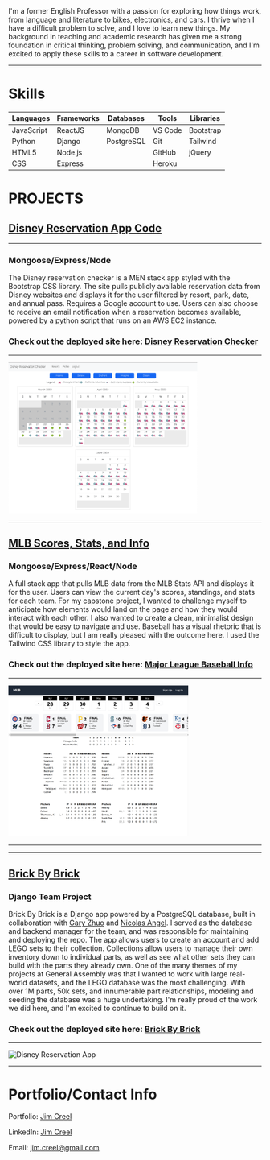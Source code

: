 <article> I'm a former English Professor with a passion for exploring how things work, from language and literature to bikes, electronics, and cars. I thrive when I have a difficult problem to solve, and I love to learn new things. My background in teaching and academic research has given me a strong foundation in critical thinking, problem solving, and communication, and I'm excited to apply these skills to a career in software development. </article>

<hr></hr>

<h1>Skills</h1>

<table>
    <thead>
        <th> Languages </th>
            <th> Frameworks </th>
            <th> Databases </th>
            <th> Tools </th>
            <th> Libraries </th>   
    </thead>
    <tbody>
        <tr>
            <td> JavaScript </td>
            <td> ReactJS </td>
            <td> MongoDB </td>
            <td> VS Code </td>
            <td> Bootstrap </td>
        </tr>
        <tr>
            <td> Python </td>
            <td> Django </td>
            <td> PostgreSQL </td>
            <td> Git </td>
            <td> Tailwind </td>
        </tr>
        <tr>
            <td> HTML5 </td>
            <td> Node.js </td>
            <td>  </td>
            <td> GitHub </td>
            <td> jQuery </td>
        </tr>
        <tr>
            <td> CSS </td>
            <td> Express </td>
            <td>  </td>
            <td> Heroku </td>
            <td>  </td>
        </tr>
    </tbody>
</table>

<h1> PROJECTS </h1>

<h2> <a href='https://github.com/jimcreel/disneyReservationChecker'>Disney Reservation App Code</a></h2>
<hr> </hr>
<h3> Mongoose/Express/Node </h3>
<article> 
    The Disney reservation checker is a MEN stack app styled with the Bootstrap CSS library. The site pulls publicly available reservation data from Disney websites and displays it for the
    user filtered by resort, park, date, and annual pass. Requires a Google account to use.
    Users can also choose to receive an email notification when a reservation becomes available, powered by a python script that runs on an AWS EC2 instance.
</article>
<h3> Check out the deployed site here: <a href='https://magic-reservations.herokuapp.com'> Disney Reservation Checker</h3></a>
<hr> </hr>
<img src='img/reservationCheckerScreenshot.png' alt='Disney Reservation App'  height='300px'>
<hr> </hr>

<h2><a href='https://github.com/jimcreel/mlbScores'> MLB Scores, Stats, and Info</a></h2>

<h3> Mongoose/Express/React/Node </h3>
<article> 
    A full stack app that pulls MLB data from the MLB Stats API and displays it for the user. Users can view the current day's scores, standings, and stats for each team. For my capstone project, I wanted to challenge myself to anticipate how elements would land on the page and how they would interact with each other. I also wanted to create a clean, minimalist design that would be easy to navigate and use. Baseball has a visual rhetoric that is difficult to display, but I am really pleased with the outcome here. I used the Tailwind CSS library to style the app.
</article>
<h3> Check out the deployed site here: <a href='https://mlbinfo.herokuapp.com'> Major League Baseball Info</h3></a>
<hr> </hr>
<img src='img/mlbBoxScore.png' alt='MLB stats app'  height='300px'>
<hr> </hr>

<hr> </hr>

<h2><a href='https://github.com/jimcreel/brickbybrick'> Brick By Brick</a></h2>

<h3> Django Team Project </h3>
<article> 
    Brick By Brick is a Django app powered by a PostgreSQL database, built in collaboration with <a href="https://github.com/garyzhuo">Gary Zhuo</a> and <a href="https://github.com/nangel42">Nicolas Angel</a>. I served as the database and backend manager for the team, and was responsible for maintaining and deploying the repo. The app allows users to create an account and add LEGO sets to their collection. Collections allow users to manage their own inventory down to individual parts, as well as see what other sets they can build with the parts they already own. One of the many themes of my projects at General Assembly was that I wanted to work with large real-world datasets, and the LEGO database was the most challenging. With over 1M parts, 50k sets, and innumerable part relationships, modeling and seeding the database was a huge undertaking. I'm really proud of the work we did here, and I'm excited to continue to build on it.
</article>
<h3> Check out the deployed site here: <a href='https://brickbybrick.herokuapp.com'> Brick By Brick</h3></a>
<hr> </hr>
<img src='img/brickbybrick.png' alt='Disney Reservation App'  height='300px'>
<hr> </hr>

<h1> Portfolio/Contact Info </h1>
<p> Portfolio: <a href="https://jimcreel.github.io">Jim Creel</a> </p>
<p> LinkedIn: <a href="https://www.linkedin.com/in/jim-creel/">Jim Creel</a> </p>
<p> Email: <a href="mailto:jim.creel@gmail.com">jim.creel@gmail.com</a></p>

